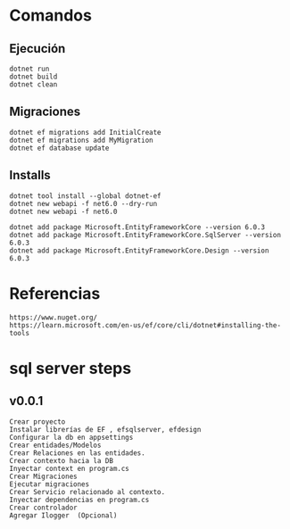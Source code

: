 # Comandos

## Ejecución

    dotnet run
    dotnet build
    dotnet clean

## Migraciones

    dotnet ef migrations add InitialCreate
    dotnet ef migrations add MyMigration
    dotnet ef database update

## Installs

    dotnet tool install --global dotnet-ef
    dotnet new webapi -f net6.0 --dry-run
    dotnet new webapi -f net6.0

    dotnet add package Microsoft.EntityFrameworkCore --version 6.0.3
    dotnet add package Microsoft.EntityFrameworkCore.SqlServer --version 6.0.3
    dotnet add package Microsoft.EntityFrameworkCore.Design --version 6.0.3

# Referencias

    https://www.nuget.org/
    https://learn.microsoft.com/en-us/ef/core/cli/dotnet#installing-the-tools

# sql server steps

## v0.0.1

    Crear proyecto
    Instalar librerías de EF , efsqlserver, efdesign
    Configurar la db en appsettings
    Crear entidades/Modelos
    Crear Relaciones en las entidades.
    Crear contexto hacia la DB
    Inyectar context en program.cs
    Crear Migraciones
    Ejecutar migraciones
    Crear Servicio relacionado al contexto.
    Inyectar dependencias en program.cs
    Crear controlador
    Agregar Ilogger  (Opcional)
